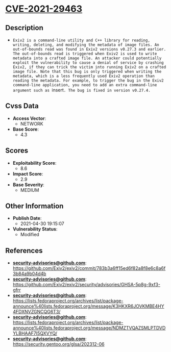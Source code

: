 
# [CVE-2021-29463](https://cve.mitre.org/cgi-bin/cvename.cgi?name=CVE-2021-29463)

## Description

- `Exiv2 is a command-line utility and C++ library for reading, writing, deleting, and modifying the metadata of image files. An out-of-bounds read was found in Exiv2 versions v0.27.3 and earlier. The out-of-bounds read is triggered when Exiv2 is used to write metadata into a crafted image file. An attacker could potentially exploit the vulnerability to cause a denial of service by crashing Exiv2, if they can trick the victim into running Exiv2 on a crafted image file. Note that this bug is only triggered when writing the metadata, which is a less frequently used Exiv2 operation than reading the metadata. For example, to trigger the bug in the Exiv2 command-line application, you need to add an extra command-line argument such as `insert`. The bug is fixed in version v0.27.4.`

## Cvss Data

- **Access Vector**:
  - NETWORK
- **Base Score**:
  - 4.3

## Scores

- **Exploitability Score**:
  - 8.6
- **Impact Score**:
  - 2.9
- **Base Severity**:
  - MEDIUM

## Other Information

- **Publish Date**:
  - 2021-04-30 19:15:07
- **Vulnerability Status**:
  - Modified

## References

- **security-advisories@github.com**: https://github.com/Exiv2/exiv2/commit/783b3a6ff15ed6f82a8f8e6c8a6f3b84a9b04d4b
- **security-advisories@github.com**: https://github.com/Exiv2/exiv2/security/advisories/GHSA-5p8g-9xf3-gfrr
- **security-advisories@github.com**: https://lists.fedoraproject.org/archives/list/package-announce%40lists.fedoraproject.org/message/K3HKXR6JOVKMBE4HY4FDXNVZGNCQG6T3/
- **security-advisories@github.com**: https://lists.fedoraproject.org/archives/list/package-announce%40lists.fedoraproject.org/message/NDMZTVQAZSMLPTDVDYLBHAAF7I5QXVYQ/
- **security-advisories@github.com**: https://security.gentoo.org/glsa/202312-06

